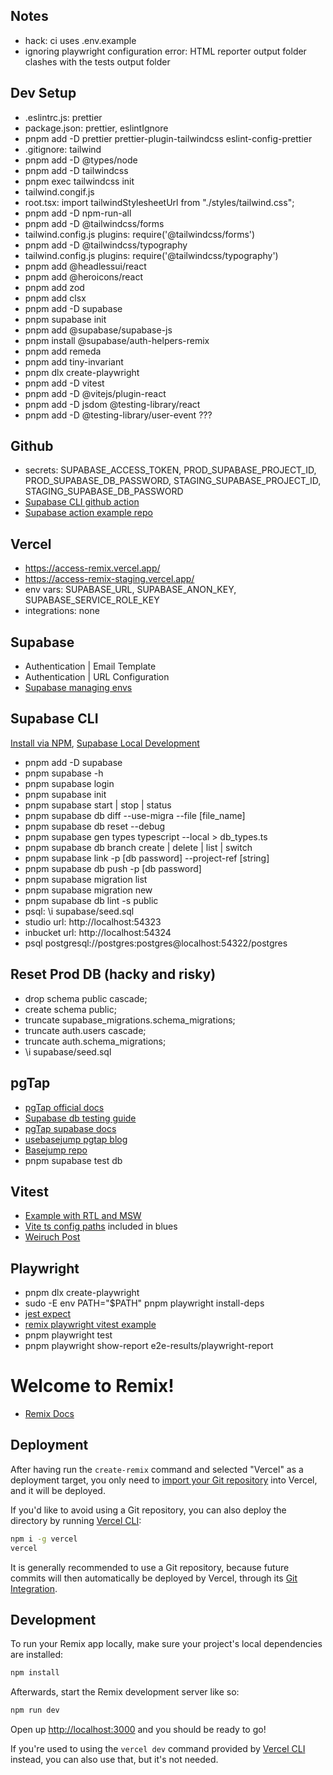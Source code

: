 ## Notes

- hack: ci uses .env.example
- ignoring playwright configuration error: HTML reporter output folder clashes with the tests output folder

## Dev Setup

- .eslintrc.js: prettier
- package.json: prettier, eslintIgnore
- pnpm add -D prettier prettier-plugin-tailwindcss eslint-config-prettier
- .gitignore: tailwind
- pnpm add -D @types/node
- pnpm add -D tailwindcss
- pnpm exec tailwindcss init
- tailwind.congif.js
- root.tsx: import tailwindStylesheetUrl from "./styles/tailwind.css";
- pnpm add -D npm-run-all
- pnpm add -D @tailwindcss/forms
- tailwind.config.js plugins: require('@tailwindcss/forms')
- pnpm add -D @tailwindcss/typography
- tailwind.config.js plugins: require('@tailwindcss/typography')
- pnpm add @headlessui/react
- pnpm add @heroicons/react
- pnpm add zod
- pnpm add clsx
- pnpm add -D supabase
- pnpm supabase init
- pnpm add @supabase/supabase-js
- pnpm install @supabase/auth-helpers-remix
- pnpm add remeda
- pnpm add tiny-invariant
- pnpm dlx create-playwright
- pnpm add -D vitest
- pnpm add -D @vitejs/plugin-react
- pnpm add -D jsdom @testing-library/react
- pnpm add -D @testing-library/user-event ???

## Github

- secrets: SUPABASE_ACCESS_TOKEN, PROD_SUPABASE_PROJECT_ID, PROD_SUPABASE_DB_PASSWORD, STAGING_SUPABASE_PROJECT_ID, STAGING_SUPABASE_DB_PASSWORD
- [Supabase CLI github action](https://github.com/marketplace/actions/supabase-cli-action)
- [Supabase action example repo](https://github.com/supabase/supabase-action-example)

## Vercel

- https://access-remix.vercel.app/
- https://access-remix-staging.vercel.app/
- env vars: SUPABASE_URL, SUPABASE_ANON_KEY, SUPABASE_SERVICE_ROLE_KEY
- integrations: none

## Supabase

- Authentication | Email Template
- Authentication | URL Configuration
- [Supabase managing envs](https://supabase.com/docs/guides/cli/managing-environments)

## Supabase CLI

[Install via NPM](https://github.com/supabase/cli),
[Supabase Local Development](https://supabase.com/docs/guides/cli/local-development)

- pnpm add -D supabase
- pnpm supabase -h
- pnpm supabase login
- pnpm supabase init
- pnpm supabase start | stop | status
- pnpm supabase db diff --use-migra --file [file_name]
- pnpm supabase db reset --debug
- pnpm supabase gen types typescript --local > db_types.ts
- pnpm supabase db branch create | delete | list | switch
- pnpm supabase link -p [db password] --project-ref [string]
- pnpm supabase db push -p [db password]
- pnpm supabase migration list
- pnpm supabase migration new <migration name>
- pnpm supabase db lint -s public
- psql: \i supabase/seed.sql
- studio url: http://localhost:54323
- inbucket url: http://localhost:54324
- psql postgresql://postgres:postgres@localhost:54322/postgres

## Reset Prod DB (hacky and risky)

- drop schema public cascade;
- create schema public;
- truncate supabase_migrations.schema_migrations;
- truncate auth.users cascade;
- truncate auth.schema_migrations;
- \i supabase/seed.sql

## pgTap

- [pgTap official docs](https://pgtap.org/)
- [Supabase db testing guide](https://supabase.com/docs/guides/database/testing)
- [pgTap supabase docs](https://supabase.com/docs/guides/database/extensions/pgtap)
- [usebasejump pgtap blog](https://usebasejump.com/blog/testing-on-supabase-with-pgtap)
- [Basejump repo](https://github.com/usebasejump/basejumpw)
- pnpm supabase test db

## Vitest

- [Example with RTL and MSW](https://github.com/vitest-dev/vitest/tree/main/examples/react-testing-lib-msw)
- [Vite ts config paths](https://www.npmjs.com/package/vite-tsconfig-paths) included in blues 
- [Weiruch Post](https://www.robinwieruch.de/vitest-react-testing-library/)

## Playwright

- pnpm dlx create-playwright
- sudo -E env PATH="$PATH" pnpm playwright install-deps
- [jest expect](https://jestjs.io/docs/expect)
- [remix playwright vitest example](https://github.com/jacob-ebey/remix-vitest)
- pnpm playwright test
- pnpm playwright show-report e2e-results/playwright-report

# Welcome to Remix!

- [Remix Docs](https://remix.run/docs)

## Deployment

After having run the `create-remix` command and selected "Vercel" as a deployment target, you only need to [import your Git repository](https://vercel.com/new) into Vercel, and it will be deployed.

If you'd like to avoid using a Git repository, you can also deploy the directory by running [Vercel CLI](https://vercel.com/cli):

```sh
npm i -g vercel
vercel
```

It is generally recommended to use a Git repository, because future commits will then automatically be deployed by Vercel, through its [Git Integration](https://vercel.com/docs/concepts/git).

## Development

To run your Remix app locally, make sure your project's local dependencies are installed:

```sh
npm install
```

Afterwards, start the Remix development server like so:

```sh
npm run dev
```

Open up [http://localhost:3000](http://localhost:3000) and you should be ready to go!

If you're used to using the `vercel dev` command provided by [Vercel CLI](https://vercel.com/cli) instead, you can also use that, but it's not needed.
